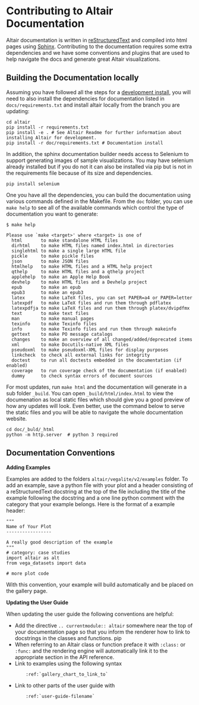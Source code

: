 # Contributing to Altair Documentation

Altair documentation is written in [reStructuredText](http://docutils.sourceforge.net/rst.html) and compiled into html pages using [Sphinx](http://www.sphinx-doc.org/en/master/). Contributing to the documentation requires some extra dependencies and we have some conventions and plugins that are used to help navigate the docs and generate great Altair visualizations. 

## Building the Documentation locally

Assuming you have followed all the steps for a [development install](../README.md#development-install), you will need to also install the dependencies for documentation listed in  `docs/requirements.txt` and install altair locally from the branch you are updating: 

```
cd altair
pip install -r requirements.txt 
pip install -e . # See Altair Readme for further information about installing Altair for development. 
pip install -r doc/requirements.txt # Documentation install 
```
In addition, the sphinx documentation builder needs access to Selenium to support generating images of sample visualizations. You may have selenium already installed but if you do not it can also be installed via pip but is not in the requirements file because of its size and dependencies. 

```
pip install selenium
```

One you have all the dependencies, you can build the documentation using various commands defined in the Makefile. From the `doc` folder, you can use `make help` to see all of the available commands which control the type of documentation you want to generate:

```
$ make help

Please use `make <target>' where <target> is one of
  html       to make standalone HTML files
  dirhtml    to make HTML files named index.html in directories
  singlehtml to make a single large HTML file
  pickle     to make pickle files
  json       to make JSON files
  htmlhelp   to make HTML files and a HTML help project
  qthelp     to make HTML files and a qthelp project
  applehelp  to make an Apple Help Book
  devhelp    to make HTML files and a Devhelp project
  epub       to make an epub
  epub3      to make an epub3
  latex      to make LaTeX files, you can set PAPER=a4 or PAPER=letter
  latexpdf   to make LaTeX files and run them through pdflatex
  latexpdfja to make LaTeX files and run them through platex/dvipdfmx
  text       to make text files
  man        to make manual pages
  texinfo    to make Texinfo files
  info       to make Texinfo files and run them through makeinfo
  gettext    to make PO message catalogs
  changes    to make an overview of all changed/added/deprecated items
  xml        to make Docutils-native XML files
  pseudoxml  to make pseudoxml-XML files for display purposes
  linkcheck  to check all external links for integrity
  doctest    to run all doctests embedded in the documentation (if enabled)
  coverage   to run coverage check of the documentation (if enabled)
  dummy      to check syntax errors of document sources

```
For most updates, run `make html` and the documentation will generate in a sub folder `_build`. You can open `_build/html/index.html` to view the documenation as local static files which should give you a good preview of how any updates will look. Even better, use the command below to serve the static files and you will be able to navigate the whole documentation website. 

```
cd doc/_buld/_html
python -m http.server  # python 3 required
```

## Documentation Conventions

**Adding Examples**

Examples are added to the folders `altair/vegalite/v2/examples` folder. To add an example, save a python file with your plot and a header consisting of a reStructuredText docstring at the top of the file including the title of the example following the docstring and a one line python comment with the category that your example belongs. Here is the format of a example header: 

```
"""
Name of Your Plot
-----------------

A really good description of the example
"""
# category: case studies 
import altair as alt
from vega_datasets import data

# more plot code
```
With this convention, your example will build automatically and be placed on the gallery page. 

**Updating the User Guide**

When updating the user guide the following conventions are helpful: 

* Add the directive ``.. currentmodule:: altair`` somewhere near the top of your documentation page so that you inform the renderer how to link to docstrings in the classes and functions. pip
* When referring to an Altair class or function preface it with ``:class:`` or ``:func:`` and the rendering engine will automatically link it to the appropriate section in the API reference. 
* Link to examples using the following syntax 
    ```
        :ref:`gallery_chart_to_link_to`
    ```
* Link to other parts of the user guide with
    ```
        :ref:`user-guide-filename`
    ```



